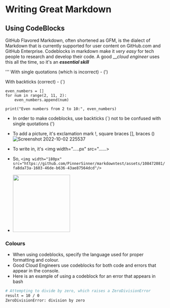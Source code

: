 # Writing Great Markdown
## Using CodeBlocks
GitHub Flavored Markdown, often shortened as GFM, is the dialect of Markdown that is currently supported for user content on GitHub.com and GitHub Enterprise.
Codeblocks in markdown make it *very easy* for tech people to research and develop their code. A good ___cloud engineer_ uses this all the time, so it's an ___essential skill___


'''
With single quotations (which is incorrect) - (')

With backticks (correct) - (`)
```
even_numbers = []
for num in range(2, 11, 2):
    even_numbers.append(num)

print("Even numbers from 2 to 10:", even_numbers)
```
- In order to make codeblocks, use backticks (`) not to be confused with single quotations (')

- To add a picture, it's exclamation mark !, square braces [], braces ()
![Screenshot 2022-10-02 225537](https://github.com/PinnerSinner/markdowntest/assets/108472081/fa8da73a-1603-46de-b636-43ae87564dcd)
- To write in, it's <img width=".....px" src="......>
- So, ```<img width="180px" src="https://github.com/PinnerSinner/markdowntest/assets/108472081/fa8da73a-1603-46de-b636-43ae87564dcd"/>```
- <img width="180px" src="https://github.com/PinnerSinner/markdowntest/assets/108472081/fa8da73a-1603-46de-b636-43ae87564dcd"/>

### Colours
- When using codeblocks, specify the language used for proper formatting and colour. 
- Good Cloud Engineers use codeblocks for both code and errors that appear in the console.
- Here is an example of using a codeblock for an error that appears in bash

```bash
# Attempting to divide by zero, which raises a ZeroDivisionError
result = 10 / 0
ZeroDivisionError: division by zero
```

